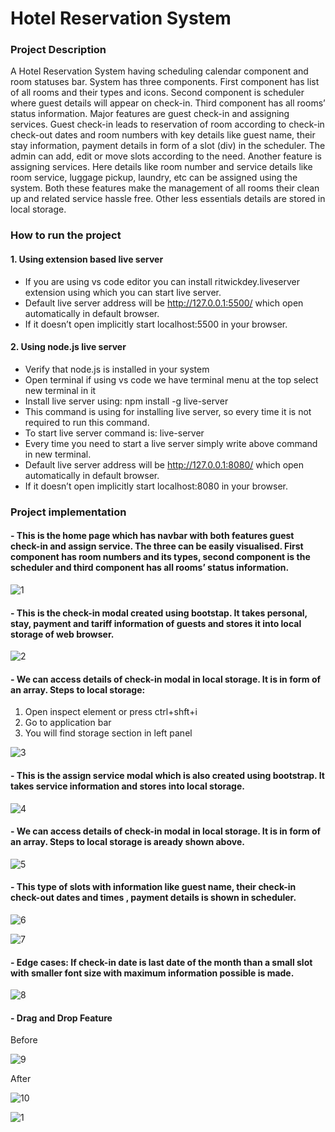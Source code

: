 # Hotel Reservation System


### **Project Description**

A Hotel Reservation System having scheduling calendar component and room statuses bar. System has three components. First component has list of all rooms and their types and icons. Second component is scheduler where guest details will appear on check-in. Third component has all rooms’ status information. Major features are guest check-in and assigning services. Guest check-in leads to reservation of room according to check-in check-out dates and room numbers with key details like guest name, their stay information, payment details in form of a slot (div) in the scheduler. The admin can add, edit or move slots according to the need. Another feature is assigning services. Here details like room number and service details like room service, luggage pickup, laundry, etc can be assigned using the system. Both these features make the management of all rooms their clean up and related service hassle free. Other less essentials details are stored in local storage.  


### **How to run the project**

#### 1.	Using extension based live server

-  If you are using vs code editor you can install ritwickdey.liveserver extension using which you can start live server. 
-  Default live server address will be http://127.0.0.1:5500/ which open automatically in default browser.
-  If it doesn’t open implicitly start localhost:5500 in your browser.
#### 2. Using node.js live server 

- 	Verify that node.js is installed in your system
- 	Open terminal if using vs code we have terminal menu at the top select new terminal in it
- 	Install live server using: npm install -g live-server
- 	This command is using for installing live server, so every time it is not required to run this command.
- 	To start live server command is: live-server
- 	Every time you need to start a live server simply write above command in new terminal.
- 	Default live server address will be http://127.0.0.1:8080/ which open automatically in default browser.
- 	If it doesn’t open implicitly start localhost:8080 in your browser.


### **Project implementation**

#### - This is the home page which has navbar with both features guest check-in and assign service. The three can be easily visualised. First component has room numbers and its types, second component is the scheduler and third component has all rooms’ status information. 

![1](https://user-images.githubusercontent.com/69115040/141167533-956b8857-5938-4431-a18d-bb9516ab08a5.png)



#### - This is the check-in modal created using bootstap. It takes personal, stay, payment and tariff information of guests and stores it into local storage of web browser.

![2](https://user-images.githubusercontent.com/69115040/141167975-e4cba7b6-6bf8-47de-9f6e-046e7fdd2fa2.png)



#### - We can access details of check-in modal in local storage. It is in form of an array. Steps to local storage:
1. Open inspect element or press ctrl+shft+i
2.  Go to application bar
3.  You will find storage section in left panel 

![3](https://user-images.githubusercontent.com/69115040/141168135-90c047ad-d6a3-45d4-ab62-6aba3e08b029.png)


#### - This is the assign service modal which is also created using bootstrap. It takes service information and stores into local storage.

![4](https://user-images.githubusercontent.com/69115040/141168199-50784603-65af-4a97-81e7-4d77bd00c4b1.png)


#### - We can access details of check-in modal in local storage. It is in form of an array. Steps to local storage is aready shown above.

![5](https://user-images.githubusercontent.com/69115040/141168262-f4891f87-6b56-4761-9cb7-9119183ac0bf.png)


#### - This type of slots with information like guest name, their check-in check-out dates and times , payment details is shown in scheduler. 

![6](https://user-images.githubusercontent.com/69115040/141168312-6db0d4b4-c5f3-4a58-af74-d8f466acda9a.png)

![7](https://user-images.githubusercontent.com/69115040/141168346-38ad4328-9aad-46cf-8201-8120d9b705a8.png)


#### - Edge cases: If check-in date is last date of the month than a small slot with smaller font size with maximum information possible is made.

![8](https://user-images.githubusercontent.com/69115040/141168410-46e8e527-5b3b-4463-90de-15317ffdfbdd.png)


#### - Drag and Drop Feature

Before

![9](https://user-images.githubusercontent.com/69115040/141168444-e6657485-d39d-4538-b348-14ca1c96971a.png)

After

![10](https://user-images.githubusercontent.com/69115040/141168489-0548510b-3276-4e49-825b-ddf634650be2.png)



![1](https://user-images.githubusercontent.com/69115040/143487128-23eb9c33-8f05-4dc0-b7df-92d41af502c1.png)


